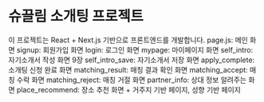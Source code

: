 # 슈끌림 소개팅 프로젝트
이 프로젝트는 React + Next.js 기반으로 프론트엔드를 개발합니다. 
page.js: 메인 화면
signup: 회원가입 화면
login: 로그인 화면
mypage: 마이페이지 화면
self_intro: 자기소개서 작성 화면 9장
self_intro_save: 자기소개서 저장 화면
apply_complete: 소개팅 신청 완료 화면
matching_result: 매칭 결과 확인 화면
matching_accept: 매칭 수락 화면
matching_reject: 매칭 거절 화면
partner_info: 상대 정보 알려주는 화면
place_recommend: 장소 추천 화면 + 거주지 기반 페이지, 성향 기반 페이지
